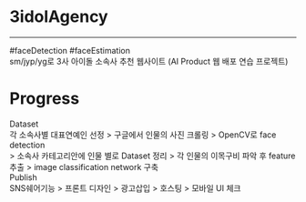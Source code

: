   # 3idolAgency  
  ----------------------------------
  #faceDetection #faceEstimation  
  sm/jyp/yg로 3사 아이돌 소속사 추천 웹사이트
  (AI Product 웹 배포 연습 프로젝트)


  # Progress

  Dataset  
  각 소속사별 대표연예인 선정 > 구글에서 인물의 사진 크롤링 > OpenCV로 face detection  
    > 소속사 카테고리안에 인물 별로 Dataset 정리 > 각 인물의 이목구비 파악 후 feature 추출 > image classification network 구축  
  Publish  
  SNS쉐어기능 > 프론트 디자인 > 광고삽입 > 호스팅 > 모바일 UI 체크  
